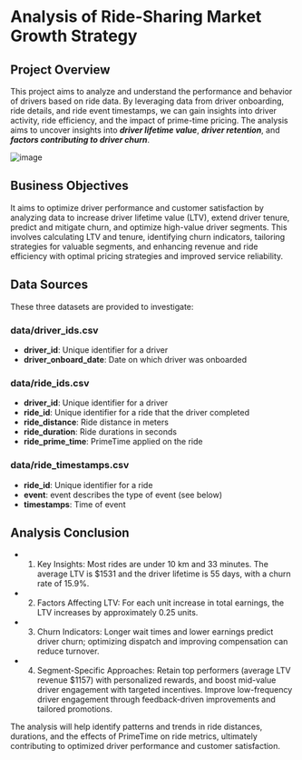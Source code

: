 # Analysis of Ride-Sharing Market Growth Strategy

## Project Overview
This project aims to analyze and understand the performance and behavior of drivers based on ride data. By leveraging data from driver onboarding, ride details, and ride event timestamps, we can gain insights into driver activity, ride efficiency, and the impact of prime-time pricing. The analysis aims to uncover insights into **_driver lifetime value_**, **_driver retention_**, and **_factors contributing to driver churn_**.


![image](https://github.com/user-attachments/assets/d9ca1da7-10db-4214-952d-d9db99422af9)



## Business Objectives

It aims to optimize driver performance and customer satisfaction by analyzing data to increase driver lifetime value (LTV), extend driver tenure, predict and mitigate churn, and optimize high-value driver segments. This involves calculating LTV and tenure, identifying churn indicators, tailoring strategies for valuable segments, and enhancing revenue and ride efficiency with optimal pricing strategies and improved service reliability.


## Data Sources
These three datasets are provided to investigate:

### data/driver_ids.csv 
- **driver_id**: Unique identifier for a driver 
- **driver_onboard_date**: Date on which driver was onboarded 
### data/ride_ids.csv 
- **driver_id**: Unique identifier for a driver 
- **ride_id**: Unique identifier for a ride that the driver completed 
- **ride_distance**: Ride distance in meters 
- **ride_duration**: Ride durations in seconds 
- **ride_prime_time**: PrimeTime applied on the ride 
### data/ride_timestamps.csv 
- **ride_id**: Unique identifier for a ride 
- **event**: event describes the type of event (see below) 
- **timestamps**: Time of event

## Analysis Conclusion
- 1. Key Insights: Most rides are under 10 km and 33 minutes. The average LTV is $1531 and the driver lifetime is 55 days, with a churn rate of 15.9%.
- 2. Factors Affecting LTV: For each unit increase in total earnings, the LTV increases by approximately 0.25 units.
- 3. Churn Indicators: Longer wait times and lower earnings predict driver churn; optimizing dispatch and improving compensation can reduce turnover.
- 4. Segment-Specific Approaches: Retain top performers (average LTV revenue $1157) with personalized rewards, and boost mid-value driver engagement with targeted incentives. Improve low-frequency driver engagement through feedback-driven improvements and tailored promotions.

The analysis will help identify patterns and trends in ride distances, durations, and the effects of PrimeTime on ride metrics, ultimately contributing to optimized driver performance and customer satisfaction.

